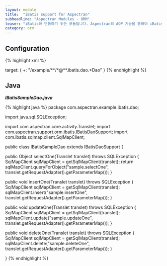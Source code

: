 ```yaml
---
layout: module
title:  "iBatis support for Aspectran"
subheadline: "Aspectran Modules - ORM"
teaser: "iBatis와 연동하기 위한 모듈입니다. Aspectran의 AOP 기능을 통하여 iBatis 트랜잭션(transaction)을 완벽히 처리할 수 있습니다."
category: orm
---
```


## Configuration

{% highlight xml %}
<bean id="sqlMapClientFactory" class="com.aspectran.support.orm.ibatis.SqlMapClientFactoryBean" scope="singleton">
  <property>
    <item name="configLocation" value="/WEB-INF/sqlmap/sql-map-config.xml"/>
  </property>
</bean>

<bean id="sqlMapClientTxAdvice" class="com.aspectran.support.orm.ibatis.SqlMapClientTransactionAdvice" scope="prototype">
  <constructor>
    <argument>
      <item><reference bean="sqlMapClientFactory"/></item>
    </argument>
  </constructor>
</bean>

<bean id="*" class="com.aspectran.example.ibatis.dao.*Dao" scope="singleton">
  <property>
    <item name="revelentAspectId" value="sqlmapTxAspect"/>
  </property>
</bean>

<aspect id="sqlmapTxAspect">
  <joinpoint scope="translet">
    <pointcut>
      target: {
        +: "/example/**/*@**.ibatis.dao.*Dao"
      }
    </pointcut>
  </joinpoint>
  <advice bean="sqlMapClientTxAdvice">
    <before>
      <action method="start"/>
    </before>
    <after>
      <action method="commit"/>
    </after>
    <finally>
      <action method="end"/>
    </finally>
  </advice>
</aspect>
{% endhighlight %}

## Java

***IBatisSampleDao.java***

{% highlight java %}
package com.aspectran.example.ibatis.dao;

import java.sql.SQLException;

import com.aspectran.core.activity.Translet;
import com.aspectran.support.orm.ibatis.IBatisDaoSupport;
import com.ibatis.sqlmap.client.SqlMapClient;

public class IBatisSampleDao extends IBatisDaoSupport {

  public Object selectOne(Translet translet) throws SQLException {
    SqlMapClient sqlMapClient = getSqlMapClient(translet);
    return sqlMapClient.queryForObject("sample.selectOne", translet.getRequestAdapter().getParameterMap());
  }

  public void insertOne(Translet translet) throws SQLException {
    SqlMapClient sqlMapClient = getSqlMapClient(translet);
    sqlMapClient.insert("sample.insertOne", translet.getRequestAdapter().getParameterMap());
  }

  public void updateOne(Translet translet) throws SQLException {
    SqlMapClient sqlMapClient = getSqlMapClient(translet);
    sqlMapClient.update("sample.updateOne", translet.getRequestAdapter().getParameterMap());
  }

  public void deleteOne(Translet translet) throws SQLException {
    SqlMapClient sqlMapClient = getSqlMapClient(translet);
    sqlMapClient.delete("sample.deleteOne", translet.getRequestAdapter().getParameterMap());
  }

}
{% endhighlight %}
